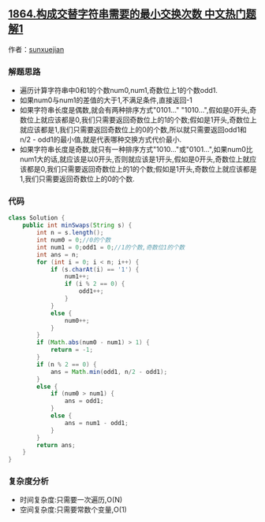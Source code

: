 ## [1864.构成交替字符串需要的最小交换次数 中文热门题解1](https://leetcode.cn/problems/minimum-number-of-swaps-to-make-the-binary-string-alternating/solutions/100000/gou-cheng-jiao-ti-zi-fu-chuan-xu-yao-de-seq4i)

作者：[sunxuejian](https://leetcode.cn/u/sunxuejian)

### 解题思路
- 遍历计算字符串中0和1的个数num0,num1,奇数位上1的个数odd1.
- 如果num0与num1的差值的大于1,不满足条件,直接返回-1
- 如果字符串长度是偶数,就会有两种排序方式"0101..." "1010...",假如是0开头,奇数位上就应该都是0,我们只需要返回奇数位上的1的个数;假如是1开头,奇数位上就应该都是1,我们只需要返回奇数位上的0的个数,所以就只需要返回odd1和n/2 - odd1的最小值,就是代表哪种交换方式代价最小.
- 如果字符串长度是奇数,就只有一种排序方式"1010..."或"0101...",如果num0比num1大的话,就应该是以0开头,否则就应该是1开头,假如是0开头,奇数位上就应该都是0,我们只需要返回奇数位上的1的个数;假如是1开头,奇数位上就应该都是1,我们只需要返回奇数位上的0的个数.
### 代码

```java
class Solution {
    public int minSwaps(String s) {
        int n = s.length();
        int num0 = 0;//0的个数
        int num1 = 0;odd1 = 0;//1的个数,奇数位1的个数
        int ans = n;
        for (int i = 0; i < n; i++) {
            if (s.charAt(i) == '1') {
                num1++;
                if (i % 2 == 0) {
                    odd1++;
                }
            }
            else {
                num0++;
            }
        }  
        if (Math.abs(num0 - num1) > 1) {
            return = -1;
        }      
        if (n % 2 == 0) {
            ans = Math.min(odd1, n/2 - odd1);
        }
        else {
            if (num0 > num1) {
                ans = odd1;
            }
            else {
                ans = num1 - odd1;
            }
        }        
        return ans;
    }
}
```
### 复杂度分析
- 时间复杂度:只需要一次遍历,O(N)
- 空间复杂度:只需要常数个变量,O(1)